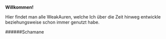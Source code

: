 **Willkommen!**

Hier findet man alle WeakAuren, welche Ich über die Zeit hinweg entwickle beziehungsweise schon immer genutzt habe.

######Schamane
